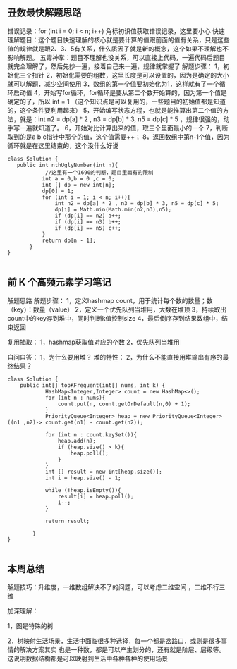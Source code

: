 ## 丑数最快解题思路

错误记录：for (int i = 0; i < n; i++) 角标初识值获取错误记录，这里要小心
快速理解题目：这个题目快速理解的核心就是要计算的值跟前面的值有关系，只是这些值的规律就是跟2、3、5有关系，什么质因子就是新的概念，这个如果不理解也不影响解题。
五毒神掌：题目不理解也没关系，可以直接上代码，一遍代码后题目就完全理解了，然后先抄一遍，接着自己来一遍，规律就掌握了
解题步骤：
1，初始化三个指针
2，初始化需要的组数，这里长度是可以设置的，因为是确定的大小就可以解题，减少空间使用
3，数组的第一个值要初始化为1，这样就有了一个循环启动值
4，开始写for循环，for循环是要从第二个数开始算的，因为第一个值是确定的了，所以 int = 1 （这个知识点是可以复用的，一些题目的初始值都是知道的，这个条件要利用起来）
5，开始编写状态方程，也就是能推算出第二个值的方法，就是：int n2 = dp[a] * 2 , n3 = dp[b] * 3, n5 = dp[c] * 5 ，规律很强的，动手写一遍就知道了。
6，开始对比计算出来的值，取三个里面最小的一个
7，判断取到的是a b c指针中那个的值，这个值需要++；
8，返回数组中第n-1个值，因为循环就是在这里结束的，这个没什么好说



```
class Solution {
   public int nthUglyNumber(int n){
            //这里有一个1690的判断，题目里面有的限制
           int a = 0,b = 0 ,c = 0;
           int [] dp = new int[n];
           dp[0] = 1;
           for (int i = 1; i < n; i++){
               int n2 = dp[a] * 2 , n3 = dp[b] * 3, n5 = dp[c] * 5;
               dp[i] = Math.min(Math.min(n2,n3),n5);
               if (dp[i] == n2) a++;
               if (dp[i] == n3) b++;
               if (dp[i] == n5) c++;
           }
           return dp[n - 1];
       }
}


```

## 前 K 个高频元素学习笔记
解题思路
解题步骤：
1，定义hashmap count，用于统计每个数的数量；数（key）：数量（value）
2，定义一个优先队列当堆用，大数在堆顶
3，持续取出count中的key存到堆中，同时判断k值控制size
4，最后倒序存到结果数组中，结束返回

复用抽取：
1，hashmap获取值对应的个数
2，优先队列当堆用

自问自答：
1，为什么要用堆？
堆的特性：
2，为什么不能直接用堆输出有序的最终结果？

```
class Solution {
    public int[] topKFrequent(int[] nums, int k) {
            HashMap<Integer,Integer> count = new HashMap<>();
            for (int n : nums){
                count.put(n, count.getOrDefault(n,0) + 1);
            }
            PriorityQueue<Integer> heap = new PriorityQueue<Integer>((n1 ,n2)-> count.get(n1) - count.get(n2));

            for (int n : count.keySet()){
                heap.add(n);
                if (heap.size() > k){
                    heap.poll();
                }
            }
            int [] result = new int[heap.size()];
            int i = heap.size() - 1;

            while (!heap.isEmpty()){
                result[i] = heap.poll();
                i--;
            }

            return result;

        }
}


```

## 本周总结

解题技巧：升维度，一维数组解决不了的问题，可以考虑二维空间  ，二维不行三维

加深理解：

1，图是特殊的树

2，树映射生活场景，生活中面临很多种选择，每一个都是岔路口，或则是很多事情的解决方案其实
也是一种数，都是可以产生划分的，还有就是阶层、层级等。这说明数据结构都是可以映射到生活中各种各种的使用场景





